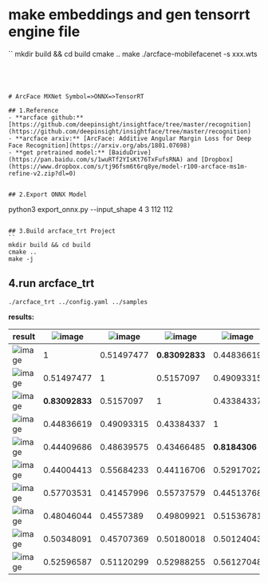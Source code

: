 # make embeddings and gen tensorrt engine file 

``
mkdir build && cd build
cmake ..
make 
./arcface-mobilefacenet -s  xxx.wts

```




# ArcFace MXNet Symbol=>ONNX=>TensorRT

## 1.Reference
- **arcface github:** [https://github.com/deepinsight/insightface/tree/master/recognition](https://github.com/deepinsight/insightface/tree/master/recognition)
- **arcface arxiv:** [ArcFace: Additive Angular Margin Loss for Deep Face Recognition](https://arxiv.org/abs/1801.07698)
- **get pretrained model:** [BaiduDrive](https://pan.baidu.com/s/1wuRTf2YIsKt76TxFufsRNA) and [Dropbox](https://www.dropbox.com/s/tj96fsm6t6rq8ye/model-r100-arcface-ms1m-refine-v2.zip?dl=0)


## 2.Export ONNX Model
```
python3 export_onnx.py --input_shape 4 3 112 112
```

## 3.Build arcface_trt Project
``
mkdir build && cd build
cmake ..
make -j
```

## 4.run arcface_trt
```
./arcface_trt ../config.yaml ../samples
```
**results:**

result|![image](https://user-images.githubusercontent.com/36389436/106716971-056b8180-663a-11eb-8685-68915bd0bae7.png)|![image](https://user-images.githubusercontent.com/36389436/106717145-4368a580-663a-11eb-84c9-527f3ed2d49a.png)|![image](https://user-images.githubusercontent.com/36389436/106717235-61cea100-663a-11eb-9868-ea78291ee80c.png)|![image](https://user-images.githubusercontent.com/36389436/106717324-875baa80-663a-11eb-8bed-622f9368a69c.png)|![image](https://user-images.githubusercontent.com/36389436/106717398-a22e1f00-663a-11eb-855b-c81dc81ddcb3.png)|![image](https://user-images.githubusercontent.com/36389436/106717491-c427a180-663a-11eb-92e0-7bb688f465a0.png)|![image](https://user-images.githubusercontent.com/36389436/106718026-6e072e00-663b-11eb-8555-68196790fab5.png)|![image](https://user-images.githubusercontent.com/36389436/106718143-97c05500-663b-11eb-87d0-36edf3e5dbaa.png)|![image](https://user-images.githubusercontent.com/36389436/106718188-ab6bbb80-663b-11eb-803d-f6ecd3f8556b.png)|![image](https://user-images.githubusercontent.com/36389436/106718257-c3dbd600-663b-11eb-8fa7-f085a575288e.png) 
---|---|---|---|---|---|---|---|---|---|---
![image](https://user-images.githubusercontent.com/36389436/106716971-056b8180-663a-11eb-8685-68915bd0bae7.png)|1|0.51497477|**0.83092833**|0.44836619|0.44409686|0.44004413|0.57703531|0.48046044|0.50348091|0.52596587
![image](https://user-images.githubusercontent.com/36389436/106717145-4368a580-663a-11eb-84c9-527f3ed2d49a.png)|0.51497477|1|0.5157097|0.49093315|0.48639575|0.55684233|0.41457996|0.4557389|0.45707369|0.51120299
![image](https://user-images.githubusercontent.com/36389436/106717235-61cea100-663a-11eb-9868-ea78291ee80c.png)|**0.83092833**|0.5157097|1|0.43384337|0.43466485|0.44116706|0.55737579|0.49809921|0.50180018|0.52988255
![image](https://user-images.githubusercontent.com/36389436/106717324-875baa80-663a-11eb-8bed-622f9368a69c.png)|0.44836619|0.49093315|0.43384337|1|**0.8184306**|0.52917022|0.44513768|0.51536781|0.50124043|0.56127048
![image](https://user-images.githubusercontent.com/36389436/106717398-a22e1f00-663a-11eb-855b-c81dc81ddcb3.png)|0.44409686|0.48639575|0.43466485|**0.8184306**|1|0.53311759|0.48287207|0.50482482|0.52335793|0.49513683
![image](https://user-images.githubusercontent.com/36389436/106717491-c427a180-663a-11eb-92e0-7bb688f465a0.png)|0.44004413|0.55684233|0.44116706|0.52917022|0.53311759|1|0.46499243|0.51840144|0.4833495|0.43685332
![image](https://user-images.githubusercontent.com/36389436/106718026-6e072e00-663b-11eb-8555-68196790fab5.png)|0.57703531|0.41457996|0.55737579|0.44513768|0.48287207|0.46499243|1|0.53517133|0.51514965|0.48933336
![image](https://user-images.githubusercontent.com/36389436/106718143-97c05500-663b-11eb-87d0-36edf3e5dbaa.png)|0.48046044|0.4557389|0.49809921|0.51536781|0.50482482|0.51840144|0.53517133|1|0.4795776|0.47983229
![image](https://user-images.githubusercontent.com/36389436/106718188-ab6bbb80-663b-11eb-803d-f6ecd3f8556b.png)|0.50348091|0.45707369|0.50180018|0.50124043|0.52335793|0.4833495|0.51514965|0.4795776|1|0.51290995
![image](https://user-images.githubusercontent.com/36389436/106718257-c3dbd600-663b-11eb-8fa7-f085a575288e.png)|0.52596587|0.51120299|0.52988255|0.56127048|0.49513683|0.43685332|0.48933336|0.47983229|0.51290995|1
